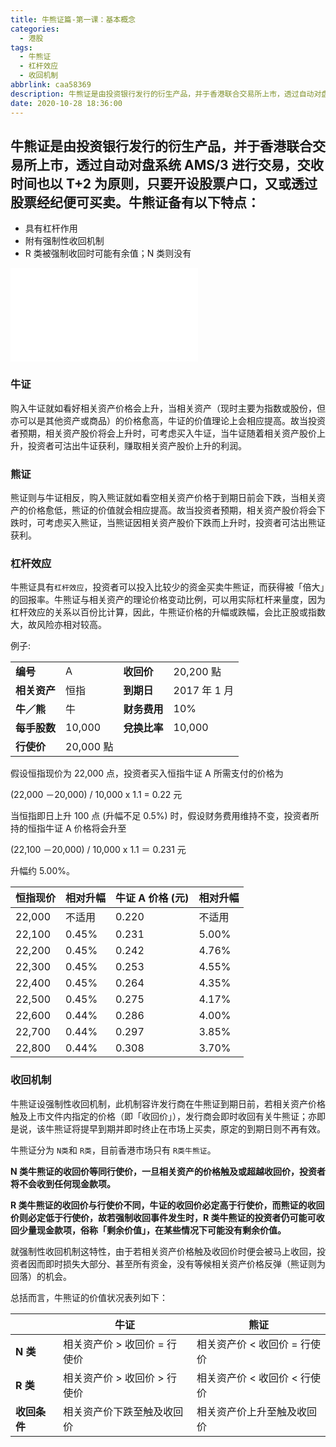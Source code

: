 ```yaml
---
title: 牛熊证篇-第一课：基本概念
categories:
  - 港股
tags:
  - 牛熊证
  - 杠杆效应
  - 收回机制
abbrlink: caa58369
description: 牛熊证是由投资银行发行的衍生产品，并于香港联合交易所上市，透过自动对盘系统 AMS/3 进行交易，交收时间也以 T+2 为原则，只要开设股票户口，又或透过股票经纪便可买卖。牛熊证备有以下特点：
date: 2020-10-28 18:36:00
---
```




## 牛熊证是由投资银行发行的衍生产品，并于香港联合交易所上市，透过自动对盘系统 AMS/3 进行交易，交收时间也以 T+2 为原则，只要开设股票户口，又或透过股票经纪便可买卖。牛熊证备有以下特点：

*   具有杠杆作用
*   附有强制性收回机制
*   R 类被强制收回时可能有余值；N 类则没有

<!-- more -->

<div class="bilibili">
   <iframe src="//player.bilibili.com/player.html?aid=415347290&bvid=BV1iV411a7Hy&cid=256490668&page=1" scrolling="no" border="0" frameborder="no" framespacing="0" allowfullscreen="true"> </iframe>
</div>

### 牛证

购入牛证就如看好相关资产价格会上升，当相关资产（现时主要为指数或股份，但亦可以是其他资产或商品）的价格愈高，牛证的价值理论上会相应提高。故当投资者预期，相关资产股价将会上升时，可考虑买入牛证，当牛证随着相关资产股价上升，投资者可沽出牛证获利，赚取相关资产股价上升的利润。

### 熊证

熊证则与牛证相反，购入熊证就如看空相关资产价格于到期日前会下跌，当相关资产的价格愈低，熊证的价值就会相应提高。故当投资者预期，相关资产股价将会下跌时，可​​考虑买入熊证，当熊证因相关资产股价下跌而上升时，投资者可沽出熊证获利。

### 杠杆效应

牛熊证具有`杠杆效应`，投资者可以投入比较少的资金买卖牛熊证，而获得被「倍大」的回报率。牛熊证与相关资产的理论价格变动比例，可以用实际杠杆来量度，因为杠杆效应的关系以百份比计算，因此，牛熊证价格的升幅或跌幅，会比正股或指数大，故风险亦相对较高。

例子:

<table><tbody><tr><td><strong>编号</strong></td><td>A</td><td><strong>收回价</strong></td><td>20,200 點</td></tr><tr><td><strong>相关资产</strong></td><td>恒指</td><td><strong>到期日</strong></td><td>2017 年 1 月</td></tr><tr><td><strong>牛／熊</strong></td><td>牛</td><td><strong>财务费用</strong></td><td>10%</td></tr><tr><td><strong>每手股数</strong></td><td>10,000</td><td><strong>兌换比率</strong></td><td>10,000</td></tr><tr><td><strong>行使价</strong></td><td>20,000 點</td><td>&nbsp;</td><td>&nbsp;</td></tr></tbody></table>

假设恒指现价为 22,000 点，投资者买入恒指牛证 A 所需支付的价格为

(22,000 －20,000) / 10,000 x 1.1 = 0.22 元

当恒指即日上升 100 点 (升幅不足 0.5%) 时，假设财务费用维持不变，投资者所持的恒指牛证 A 价格将会升至

(22,100 －20,000) / 10,000 x 1.1 ＝ 0.231 元

升幅约 5.00%。

<table><thead><tr><th scope="col">恒指现价</th><th scope="col">相对升幅</th><th scope="col">牛证 A 价格 (元)</th><th scope="col">相对升幅</th></tr></thead><tbody><tr><td>22,000</td><td>不适用</td><td>0.220</td><td>不适用</td></tr><tr><td>22,100</td><td>0.45%</td><td>0.231</td><td>5.00%</td></tr><tr><td>22,200</td><td>0.45%</td><td>0.242</td><td>4.76%</td></tr><tr><td>22,300</td><td>0.45%</td><td>0.253</td><td>4.55%</td></tr><tr><td>22,400</td><td>0.45%</td><td>0.264</td><td>4.35%</td></tr><tr><td>22,500</td><td>0.45%</td><td>0.275</td><td>4.17%</td></tr><tr><td>22,600</td><td>0.44%</td><td>0.286</td><td>4.00%</td></tr><tr><td>22,700</td><td>0.44%</td><td>0.297</td><td>3.85%</td></tr><tr><td>22,800</td><td>0.44%</td><td>0.308</td><td>3.70%</td></tr></tbody></table>

### 收回机制

牛熊证设强制性收回机制，此机制容许发行商在牛熊证到期日前，若相关资产价格触及上市文件内指定的价格（即「收回价」），发行商会即时收回有关牛熊证；亦即是说，该牛熊证将提早到期并即时终止在市场上买卖，原定的到期日则不再有效。

牛熊证分为 `N类`和 `R类`，目前香港市场只有 `R类牛熊证`。

**N 类牛熊证的收回价等同行使价，一旦相关资产的价格触及或超越收回价，投资者将不会收到任何现金款项。**

**R 类牛熊证的收回价与行使价不同，牛证的收回价必定高于行使价，而熊证的收回价则必定低于行使价，故若强制收回事件发生时，R 类牛熊证的投资者仍可能可收回少量现金款项，俗称「剩余价值」，在某些情况下可能没有剩余价值。**

就强制性收回机制这特性，由于若相关资产价格触及收回价时便会被马上收回，投资者因而即时损失大部分、甚至所有资金，没有等候相关资产价格反弹（熊证则为回落）的机会。

总括而言，牛熊证的价值状况表列如下：

<table><thead><tr><th scope="col">&nbsp;</th><th scope="col">牛证</th><th scope="col">熊证</th></tr></thead><tbody><tr><td><strong>N 类</strong></td><td>相关资产价 &gt; 收回价 = 行使价</td><td>相关资产价 &lt; 收回价 = 行使价</td></tr><tr><td><strong>R 类</strong></td><td>相关资产价 &gt; 收回价 &gt; 行使价</td><td>相关资产价 &lt; 收回价 &lt; 行使价</td></tr><tr><td><strong>收回条件</strong></td><td>相关资产价下跌至触及收回价</td><td>相关资产价上升至触及收回价</td></tr></tbody></table>